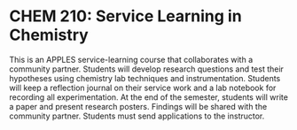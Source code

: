 # CHEM 210: Service Learning in Chemistry

This is an APPLES service-learning course that collaborates with a community partner. Students will develop research questions and test their hypotheses using chemistry lab techniques and instrumentation. Students will keep a reflection journal on their service work and a lab notebook for recording all experimentation. At the end of the semester, students will write a paper and present research posters. Findings will be shared with the community partner. Students must send applications to the instructor.
